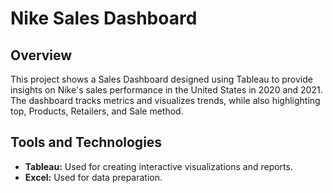 # Nike Sales Dashboard

## Overview

This project shows a Sales Dashboard designed using Tableau to provide insights on Nike's sales performance in the United States in 2020 and 2021. The dashboard tracks metrics and visualizes trends, while also highlighting top, Products, Retailers, and Sale method.

## Tools and Technologies 

- **Tableau:** Used for creating interactive visualizations and reports.
- **Excel:** Used for data preparation.



